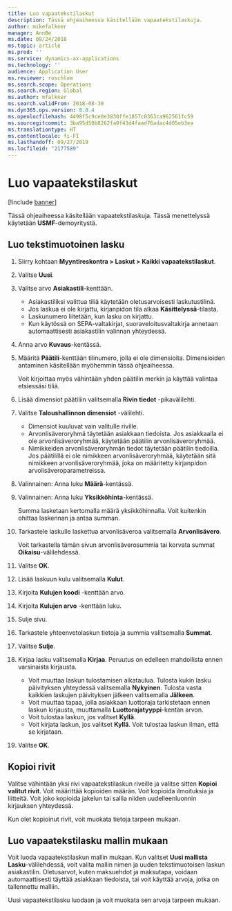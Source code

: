 ```yaml
---
title: Luo vapaatekstilaskut
description: Tässä ohjeaiheessa käsitellään vapaatekstilaskuja.
author: mikefalkner
manager: AnnBe
ms.date: 08/24/2018
ms.topic: article
ms.prod: ''
ms.service: dynamics-ax-applications
ms.technology: ''
audience: Application User
ms.reviewer: roschlom
ms.search.scope: Operations
ms.search.region: Global
ms.author: mfalkner
ms.search.validFrom: 2018-08-30
ms.dyn365.ops.version: 8.0.4
ms.openlocfilehash: 4498f5c9ce0e3830ffe1857c0363ca962561fc59
ms.sourcegitcommit: 3ba95d50b8262fa0f43d4faad76adac4d05eb3ea
ms.translationtype: HT
ms.contentlocale: fi-FI
ms.lasthandoff: 09/27/2019
ms.locfileid: "2177589"
---
```

# <a name="create-free-text-invoices"></a>Luo vapaatekstilaskut

[!include [banner](../includes/banner.md)]

Tässä ohjeaiheessa käsitellään vapaatekstilaskuja. Tässä menettelyssä käytetään **USMF**-demoyritystä.

## <a name="create-a-free-text-invoice"></a>Luo tekstimuotoinen lasku

1. Siirry kohtaan **Myyntireskontra \> Laskut \> Kaikki vapaatekstilaskut**.
2. Valitse **Uusi**.
3. Valitse arvo **Asiakastili**-kenttään.

    * Asiakastiliksi valittua tiliä käytetään oletusarvoisesti laskutustilinä.
    * Jos laskua ei ole kirjattu, kirjanpidon tila alkaa **Käsittelyssä**-tilasta.
    * Laskunumero liitetään, kun lasku on kirjattu.
    * Kun käytössä on SEPA-valtakirjat, suoraveloitusvaltakirja annetaan automaattisesti asiakastilin valinnan yhteydessä.

4. Anna arvo **Kuvaus**-kentässä.
5. Määritä **Päätili**-kenttään tilinumero, jolla ei ole dimensioita. Dimensioiden antaminen käsitellään myöhemmin tässä ohjeaiheessa.

    Voit kirjoittaa myös vähintään yhden päätilin merkin ja käyttää valintaa etsiessäsi tiliä.

6. Lisää dimensiot päätiliin valitsemalla **Rivin tiedot** -pikavälilehti.
7. Valitse **Taloushallinnon dimensiot** -välilehti.

    * Dimensiot kuuluvat vain valitulle riville.
    * Arvonlisäveroryhmä täytetään asiakkaan tiedoista. Jos asiakkaalla ei ole arvonlisäveroryhmää, käytetään päätilin arvonlisäveroryhmää.
    * Nimikkeiden arvonlisäveroryhmän tiedot täytetään päätilin tiedoilla. Jos päätilillä ei ole nimikkeen arvonlisäveroryhmää, käytetään sitä nimikkeen arvonlisäveroryhmää, joka on määritetty kirjanpidon arvolisäveroparametreissa.

8. Valinnainen: Anna luku **Määrä**-kentässä.
9. Valinnainen: Anna luku **Yksikköhinta**-kentässä.

    Summa lasketaan kertomalla määrä yksikköhinnalla. Voit kuitenkin ohittaa laskennan ja antaa summan.

10. Tarkastele laskulle laskettua arvonlisäveroa valitsemalla **Arvonlisävero**.

    Voit tarkastella tämän sivun arvonlisäverosummia tai korvata summat **Oikaisu**-välilehdessä.

11. Valitse **OK**.
12. Lisää laskuun kulu valitsemalla **Kulut**.
13. Kirjoita **Kulujen koodi** -kenttään arvo.
14. Kirjoita **Kulujen arvo** -kenttään luku.
15. Sulje sivu.
16. Tarkastele yhteenvetolaskun tietoja ja summia valitsemalla **Summat**.
17. Valitse **Sulje**.
18. Kirjaa lasku valitsemalla **Kirjaa**. Peruutus on edelleen mahdollista ennen varsinaista kirjausta.

    * Voit muuttaa laskun tulostamisen aikataulua. Tulosta kukin lasku päivityksen yhteydessä valitsemalla **Nykyinen**. Tulosta vasta kaikkien laskujen päivityksen jälkeen valitsemalla **Jälkeen**.
    * Voit muuttaa tapaa, jolla asiakkaan luottoraja tarkistetaan ennen laskun kirjausta, muuttamalla **Luottorajatyyppi**-kentän arvon.
    * Voit tulostaa laskun, jos valitset **Kyllä**.
    * Voit kirjata laskun, jos valitset **Kyllä**. Voit tulostaa laskun ilman, että se kirjataan.

19. Valitse **OK**.

## <a name="copy-lines"></a>Kopioi rivit
Valitse vähintään yksi rivi vapaatekstilaskun riveille ja valitse sitten **Kopioi valitut rivit**. Voit määrittää kopioiden määrän. Voit kopioida ilmoituksia ja liitteitä. Voit joko kopioida jakelun tai sallia niiden uudelleenluonnin kirjauksen yhteydessä.

Kun olet kopioinut rivit, voit muokata tietoja tarpeen mukaan.

## <a name="create-a-free-text-invoice-from-a-template"></a>Luo vapaatekstilasku mallin mukaan
Voit luoda vapaatekstilaskun mallin mukaan. Kun valitset **Uusi mallista** **Lasku**-välilehdessä, voit valita mallin nimen ja uuden tekstimuotoisen laskun asiakastilin. Oletusarvot, kuten maksuehdot ja maksutapa, voidaan automaattisesti täyttää asiakkaan tiedoista, tai voit käyttää arvoja, jotka on tallennettu malliin.

Uusi vapaatekstilasku luodaan ja voit muokata sen arvoja tarpeen mukaan.
